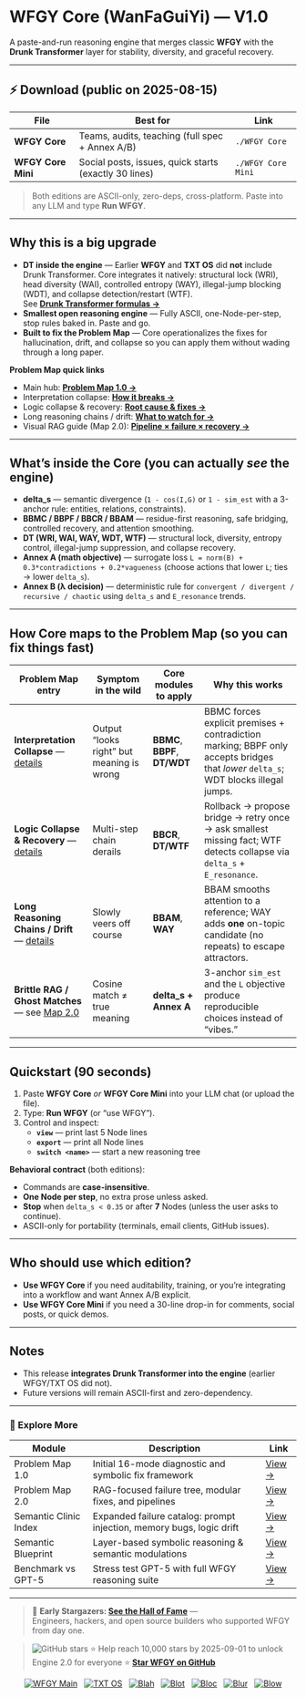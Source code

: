# WFGY Core (WanFaGuiYi) — V1.0

A paste-and-run reasoning engine that merges classic **WFGY** with the **Drunk Transformer** layer for stability, diversity, and graceful recovery.

---

## ⚡ Download (public on **2025-08-15**)

| File               | Best for                          | Link |
|--------------------|-----------------------------------|------|
| **WFGY Core**      | Teams, audits, teaching (full spec + Annex A/B) | `./WFGY Core` |
| **WFGY Core Mini** | Social posts, issues, quick starts (exactly 30 lines) | `./WFGY Core Mini` |

> Both editions are ASCII-only, zero-deps, cross-platform. Paste into any LLM and type **Run WFGY**.

---

## Why this is a big upgrade

- **DT inside the engine** — Earlier **WFGY** and **TXT OS** did **not** include Drunk Transformer. Core integrates it natively: structural lock (WRI), head diversity (WAI), controlled entropy (WAY), illegal-jump blocking (WDT), and collapse detection/restart (WTF).  
  See **[Drunk Transformer formulas →](https://github.com/onestardao/WFGY/blob/main/SemanticBlueprint/drunk_transformer_formulas.md)**
- **Smallest open reasoning engine** — Fully ASCII, one-Node-per-step, stop rules baked in. Paste and go.
- **Built to fix the Problem Map** — Core operationalizes the fixes for hallucination, drift, and collapse so you can apply them without wading through a long paper.

**Problem Map quick links**
- Main hub: **[Problem Map 1.0 →](https://github.com/onestardao/WFGY/tree/main/ProblemMap)**
- Interpretation collapse: **[How it breaks →](https://github.com/onestardao/WFGY/blob/main/ProblemMap/retrieval-collapse.md)**
- Logic collapse & recovery: **[Root cause & fixes →](https://github.com/onestardao/WFGY/blob/main/ProblemMap/logic-collapse.md)**
- Long reasoning chains / drift: **[What to watch for →](https://github.com/onestardao/WFGY/blob/main/ProblemMap/context-drift.md)**
- Visual RAG guide (Map 2.0): **[Pipeline × failure × recovery →](https://github.com/onestardao/WFGY/blob/main/ProblemMap/rag-architecture-and-recovery.md)**

---

## What’s inside the Core (you can actually *see* the engine)

- **delta_s** — semantic divergence (`1 - cos(I,G)` or `1 - sim_est` with a 3-anchor rule: entities, relations, constraints).  
- **BBMC / BBPF / BBCR / BBAM** — residue-first reasoning, safe bridging, controlled recovery, and attention smoothing.  
- **DT (WRI, WAI, WAY, WDT, WTF)** — structural lock, diversity, entropy control, illegal-jump suppression, and collapse recovery.  
- **Annex A (math objective)** — surrogate loss `L = norm(B) + 0.3*contradictions + 0.2*vagueness` (choose actions that lower `L`; ties → lower `delta_s`).  
- **Annex B (λ decision)** — deterministic rule for `convergent / divergent / recursive / chaotic` using `delta_s` and `E_resonance` trends.

---

## How Core maps to the Problem Map (so you can fix things fast)

| Problem Map entry | Symptom in the wild | Core modules to apply | Why this works |
|---|---|---|---|
| **Interpretation Collapse** — [details](https://github.com/onestardao/WFGY/blob/main/ProblemMap/retrieval-collapse.md) | Output “looks right” but meaning is wrong | **BBMC**, **BBPF**, **DT/WDT** | BBMC forces explicit premises + contradiction marking; BBPF only accepts bridges that *lower* `delta_s`; WDT blocks illegal jumps. |
| **Logic Collapse & Recovery** — [details](https://github.com/onestardao/WFGY/blob/main/ProblemMap/logic-collapse.md) | Multi-step chain derails | **BBCR**, **DT/WTF** | Rollback → propose bridge → retry once → ask smallest missing fact; WTF detects collapse via `delta_s` + `E_resonance`. |
| **Long Reasoning Chains / Drift** — [details](https://github.com/onestardao/WFGY/blob/main/ProblemMap/context-drift.md) | Slowly veers off course | **BBAM**, **WAY** | BBAM smooths attention to a reference; WAY adds **one** on-topic candidate (no repeats) to escape attractors. |
| **Brittle RAG / Ghost Matches** — see [Map 2.0](https://github.com/onestardao/WFGY/blob/main/ProblemMap/rag-architecture-and-recovery.md) | Cosine match ≠ true meaning | **delta_s + Annex A** | 3-anchor `sim_est` and the `L` objective produce reproducible choices instead of “vibes.” |

---

## Quickstart (90 seconds)

1. Paste **WFGY Core** *or* **WFGY Core Mini** into your LLM chat (or upload the file).
2. Type: **Run WFGY** (or “use WFGY”).  
3. Control and inspect:
   - **`view`** — print last 5 Node lines  
   - **`export`** — print all Node lines  
   - **`switch <name>`** — start a new reasoning tree

**Behavioral contract** (both editions):
- Commands are **case-insensitive**.  
- **One Node per step**, no extra prose unless asked.  
- **Stop** when `delta_s < 0.35` or after **7** Nodes (unless the user asks to continue).  
- ASCII-only for portability (terminals, email clients, GitHub issues).

---

## Who should use which edition?

- **Use WFGY Core** if you need auditability, training, or you’re integrating into a workflow and want Annex A/B explicit.  
- **Use WFGY Core Mini** if you need a 30-line drop-in for comments, social posts, or quick demos.

---

## Notes

- This release **integrates Drunk Transformer into the engine** (earlier WFGY/TXT OS did not).  
- Future versions will remain ASCII-first and zero-dependency.

---

### 🧭 Explore More

| Module                | Description                                              | Link     |
|-----------------------|----------------------------------------------------------|----------|
| Problem Map 1.0       | Initial 16-mode diagnostic and symbolic fix framework    | [View →](https://github.com/onestardao/WFGY/edit/main/ProblemMap/README.md) |
| Problem Map 2.0       | RAG-focused failure tree, modular fixes, and pipelines   | [View →](https://github.com/onestardao/WFGY/blob/main/ProblemMap/rag-architecture-and-recovery.md) |
| Semantic Clinic Index | Expanded failure catalog: prompt injection, memory bugs, logic drift | [View →](./SemanticClinicIndex.md) |
| Semantic Blueprint    | Layer-based symbolic reasoning & semantic modulations   | [View →](https://github.com/onestardao/WFGY/tree/main/SemanticBlueprint/README.md) |
| Benchmark vs GPT-5    | Stress test GPT-5 with full WFGY reasoning suite         | [View →](https://github.com/onestardao/WFGY/tree/main/benchmarks/benchmark-vs-gpt5/README.md) |

---

> 👑 **Early Stargazers: [See the Hall of Fame](https://github.com/onestardao/WFGY/tree/main/stargazers)** —  
> Engineers, hackers, and open source builders who supported WFGY from day one.

> <img src="https://img.shields.io/github/stars/onestardao/WFGY?style=social" alt="GitHub stars"> ⭐ Help reach 10,000 stars by 2025-09-01 to unlock Engine 2.0 for everyone  ⭐ **[Star WFGY on GitHub](https://github.com/onestardao/WFGY)**

<div align="center">

[![WFGY Main](https://img.shields.io/badge/WFGY-Main-red?style=flat-square)](https://github.com/onestardao/WFGY)
&nbsp;
[![TXT OS](https://img.shields.io/badge/TXT%20OS-Reasoning%20OS-orange?style=flat-square)](https://github.com/onestardao/WFGY/tree/main/OS)
&nbsp;
[![Blah](https://img.shields.io/badge/Blah-Semantic%20Embed-yellow?style=flat-square)](https://github.com/onestardao/WFGY/tree/main/OS/BlahBlahBlah)
&nbsp;
[![Blot](https://img.shields.io/badge/Blot-Persona%20Core-green?style=flat-square)](https://github.com/onestardao/WFGY/tree/main/OS/BlotBlotBlot)
&nbsp;
[![Bloc](https://img.shields.io/badge/Bloc-Reasoning%20Compiler-blue?style=flat-square)](https://github.com/onestardao/WFGY/tree/main/OS/BlocBlocBloc)
&nbsp;
[![Blur](https://img.shields.io/badge/Blur-Text2Image%20Engine-navy?style=flat-square)](https://github.com/onestardao/WFGY/tree/main/OS/BlurBlurBlur)
&nbsp;
[![Blow](https://img.shields.io/badge/Blow-Game%20Logic-purple?style=flat-square)](https://github.com/onestardao/WFGY/tree/main/OS/BlowBlowBlow)

</div>
